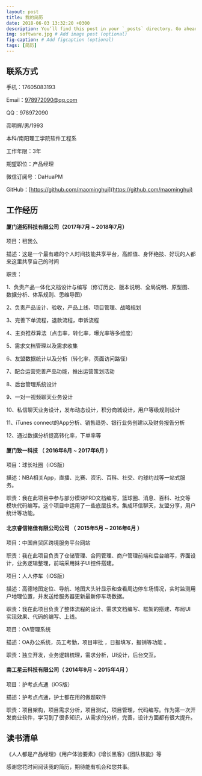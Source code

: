 ```yaml
---
layout: post
title: 我的简历
date: 2018-06-03 13:32:20 +0300
description: You’ll find this post in your `_posts` directory. Go ahead and edit it and re-build the site to see your changes. # Add post description (optional)
img: software.jpg # Add image post (optional)
fig-caption: # Add figcaption (optional)
tags: [简历]
---
```




## 联系方式
手机：17605083193

Email：978972090@qq.com

QQ：978972090

茆明辉/男/1993

本科/南阳理工学院软件工程系

工作年限：3年

期望职位：产品经理

微信订阅号：DaHuaPM

GitHub：[https://github.com/maominghui](https://github.com/maominghui)

## 工作经历

#### 厦门道拓科技有限公司（2017年7月 ~ 2018年7月）

项目：租我么 

描述：这是一个最有趣的个人时间技能共享平台，高颜值、身怀绝技、好玩的人都来这里共享自己的时间 

职责： 

1、负责产品一体化文档设计与编写（修订历史、版本说明、全局说明、原型图、数据分析、体系规则、思维导图） 

2、负责产品设计、验收，产品上线、项目管理、战略规划 

3、完善下单流程，退款流程，申诉流程

4、主页推荐算法（点击率，转化率，曝光率等多维度） 

5、需求文档管理以及需求收集

6、友盟数据统计以及分析（转化率，页面访问路径）

7、配合运营完善产品功能，推出运营策划活动

8、后台管理系统设计

9、一对一视频聊天业务设计

10、私信聊天业务设计，发布动态设计，积分商城设计，用户等级规则设计

11、iTunes connect的App分析、销售趋势、银行业务创建以及财务报告分析

12、通过数据分析提高转化率，下单率等


#### 厦门致一科技 （ 2016年6月 ~ 2017年6月 ）

项目：球长社圈（iOS版）

描述：NBA相关App，直播、比赛、资讯、百科、社交、约球约战等一站式服务。

职责：我在此项目中参与部分模块PRD文档编写，篮球圈、消息、百科、社交等模块代码编写。这个项目中运用了一些底层技术。集成环信聊天，友盟分享，用户统计等功能。



#### 北京睿信铭佳有限公司公司 （ 2015年5月 ~ 2016年6月 ）

项目：中国自贸区跨境服务平台网站

职责：我在此项目负责了仓储管理、合同管理、商户管理前端和后台编写，界面设计，业务逻辑整理，前端采用妹子UI控件搭建。



项目：人人停车（iOS版）

描述：高德地图定位、导航、地图大头针显示和查看周边停车场情况，实时监测用户地理位置，并发送给服务器更新最新停车场数据。

职责：我在此项目负责了整体流程的设计、需求文档编写、框架的搭建、布局UI实现效果、代码的编写、上线。



项目：OA管理系统

描述：OA办公系统，员工考勤，项目审批 ，日报填写，报销等功能 。

职责：独立开发，业务逻辑梳理，需求分析，UI设计，后台交互。



#### 南工星云科技有限公司（ 2014年9月 ~ 2015年4月 ）

项目：护考点点通（iOS版）

描述：护考点点通，护士都在用的做题软件

职责：项目架构，项目需求分析，项目测试，项目管理，代码编写。作为第一次开发商业软件，学习到了很多知识，从需求的分析，完善，设计方面都有很大提升。


## 读书清单

《人人都是产品经理》《用户体验要素》《增长黑客》《团队核能》等


感谢您花时间阅读我的简历，期待能有机会和您共事。
